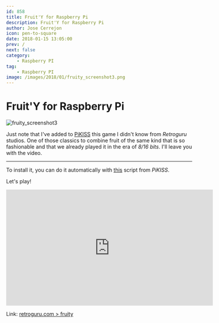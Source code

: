 ```yaml
---
id: 858
title: Fruit'Y for Raspberry Pi
description: Fruit'Y for Raspberry Pi
author: Jose Cerrejon
icon: pen-to-square
date: 2018-01-15 13:05:00
prev: /
next: false
category:
    - Raspberry PI
tag:
    - Raspberry PI
image: /images/2018/01/fruity_screenshot3.png
---
```


# Fruit'Y for Raspberry Pi

![fruity_screenshot3](/images/2018/01/fruity_screenshot3.png)

Just note that I've added to [PiKISS](https://github.com/jmcerrejon/PiKISS) this game I didn't know from _Retroguru_ studios. One of those classics to combine fruit of the same kind that is so fashionable and that we already played it in the era of _8/16 bits_. I'll leave you with the video.

---

To install it, you can do it automatically with [this](https://github.com/jmcerrejon/PiKISS/blob/master/scripts/games/fruity.sh) script from _PiKISS_.

Let's play!

<iframe width="560" height="315" src="https://www.youtube.com/embed/2TqFE5EBszI" frameborder="0" allow="autoplay; encrypted-media" allowfullscreen></iframe>

Link: [retroguru.com > fruity](https://www.retroguru.com/fruity/)
